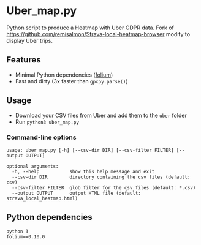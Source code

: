 # Uber_map.py

Python script to produce a Heatmap with Uber GDPR data.
Fork of https://github.com/remisalmon/Strava-local-heatmap-browser modify to display Uber trips.

## Features

* Minimal Python dependencies ([folium](https://github.com/python-visualization/folium))
* Fast and dirty (3x faster than `gpxpy.parse()`)

## Usage

* Download your CSV files from Uber and add them to the `uber` folder  
* Run `python3 uber_map.py`

### Command-line options

```
usage: uber_map.py [-h] [--csv-dir DIR] [--csv-filter FILTER] [--output OUTPUT]

optional arguments:
  -h, --help           show this help message and exit
  --csv-dir DIR        directory containing the csv files (default: csv)
  --csv-filter FILTER  glob filter for the csv files (default: *.csv)
  --output OUTPUT      output HTML file (default: strava_local_heatmap.html)
```

## Python dependencies

```
python 3
folium==0.10.0

```